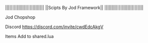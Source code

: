 |||||||||||||||||||||||||||
||Scipts By Jod Framework||
|||||||||||||||||||||||||||

Jod Chopshop

Discord https://discord.com/invite/cwdEdcAkgV

Items Add to shared.lua
